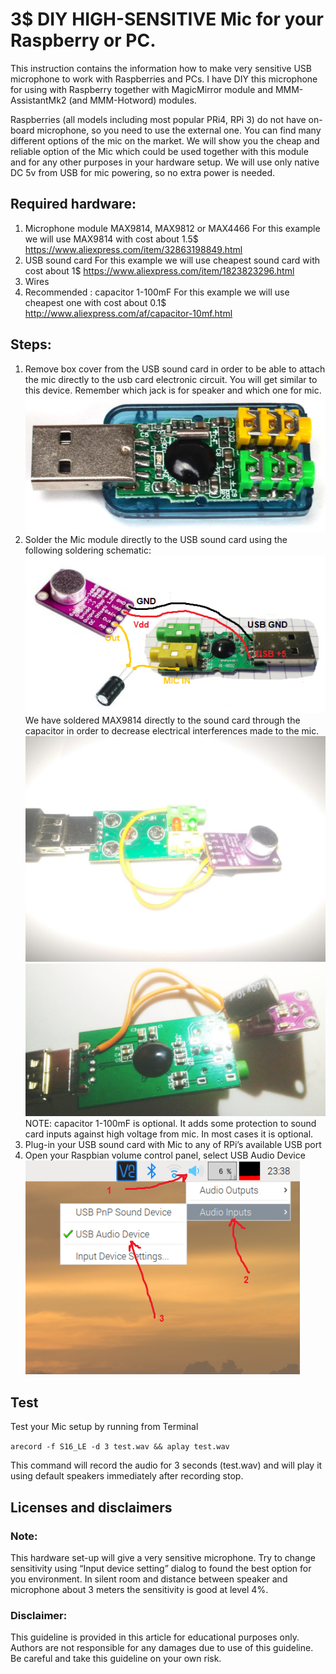 # 3$ DIY HIGH-SENSITIVE Mic for your Raspberry or PC.
This instruction contains the information how to make very sensitive USB microphone to work with Raspberries and PCs.
I have DIY this microphone for using with Raspberry together with MagicMirror module and MMM-AssistantMk2 (and MMM-Hotword) modules.

Raspberries (all models including most popular PRi4, RPi 3) do  not have on-board microphone, so you need to use the external one. 
You can find many different options of the mic on the market. 
We will show you the cheap and reliable option of the Mic which could be used together with this module and for any other purposes in your hardware setup.
We will use only native DC 5v from USB for mic powering, so no extra power is needed.

## Required hardware:
1.	Microphone module MAX9814, MAX9812 or MAX4466
For this example we will use MAX9814 with cost about 1.5$ https://www.aliexpress.com/item/32863198849.html 
2.	USB sound card
For this example we will use cheapest sound card with cost about 1$ https://www.aliexpress.com/item/1823823296.html 
3.	Wires
4.	Recommended : capacitor 1-100mF
For this example we will use cheapest one with cost about 0.1$ 
http://www.aliexpress.com/af/capacitor-10mf.html 

## Steps:
1. Remove box cover from the USB sound card in order to be able to attach the mic directly to the usb card electronic circuit. You will get similar to this device. Remember which jack is for speaker and which one for mic.
![soundcard](.github/diy_mic/soundcard.png)
2. Solder the Mic module directly to the USB sound card using the following soldering schematic:
![soundcard](.github/diy_mic/schematic.png)
We have soldered MAX9814 directly to the sound card through the capacitor in order to decrease electrical interferences made to the mic.
![soundcard](.github/diy_mic/soldered_front.png) ![soundcard](.github/diy_mic/soldered_back.png)
NOTE: capacitor 1-100mF is optional. It adds some protection to sound card inputs against high voltage from mic. In most cases it is optional.
3.	Plug-in your USB sound card with Mic to any of RPi’s available USB port
4.	Open your Raspbian volume control panel, select USB Audio Device 
![soundcard](.github/diy_mic/settings.png)

## Test 
Test your Mic setup by running from Terminal

`arecord -f S16_LE -d 3 test.wav && aplay test.wav`

This command will record the audio for 3 seconds (test.wav) and will play it using default speakers immediately after recording stop.

## Licenses and disclaimers
### Note:
This hardware set-up will give a very sensitive microphone. Try to change sensitivity using “Input device setting” dialog to found the best option for you environment. In silent room and distance between speaker and microphone about 3 meters the sensitivity is good at level 4%.
### Disclaimer: 
This guideline is provided in this article for educational purposes only.  Authors are not responsible for any damages due to use of this guideline. Be careful and take this guideline on your own risk.
